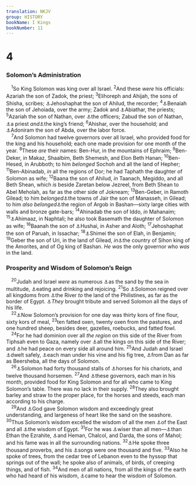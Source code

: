 ```yaml
---
translation: NKJV
group: HISTORY
bookName: I Kings 
bookNumber: 11
---
```


<div class="title"><h1>4</h1><h3>Solomon’s Administration</h3></div>
<span class="verse 1vua_4_1"> <sup>1</sup>So King Solomon was king over all Israel. </span>
<span class="verse 1vua_4_2"><sup>2</sup>And these <i>were</i> his officials: Azariah the son of Zadok, the priest; </span>
<span class="verse 1vua_4_3"><sup>3</sup>Elihoreph and Ahijah, the sons of Shisha, scribes; <a data-toggle="tooltip" data-placement="bottom" title="2 Sam. 8:16; 20:24">⚓</a>Jehoshaphat the son of Ahilud, the recorder; </span>
<span class="verse 1vua_4_4"><sup>4</sup><a data-toggle="tooltip" data-placement="bottom" title="1 Kin. 2:35">⚓</a>Benaiah the son of Jehoiada, over the army; Zadok and <a data-toggle="tooltip" data-placement="bottom" title="1 Kin. 2:27">⚓</a>Abiathar, the priests; </span>
<span class="verse 1vua_4_5"><sup>5</sup>Azariah the son of Nathan, over <a data-toggle="tooltip" data-placement="bottom" title="1 Kin. 4:7">⚓</a>the officers; Zabud the son of Nathan, <a data-toggle="tooltip" data-placement="bottom" title="2 Sam. 8:18; 20:26">⚓</a>a priest <i>and</i><a data-toggle="tooltip" data-placement="bottom" title="2 Sam. 15:37; 16:16; 1 Chr. 27:33">⚓</a>the king’s friend; </span>
<span class="verse 1vua_4_6"><sup>6</sup>Ahishar, over the household; and <a data-toggle="tooltip" data-placement="bottom" title="1 Kin. 5:14">⚓</a>Adoniram the son of Abda, over the labor force.<br/></span>
<span class="verse 1vua_4_7"> <sup>7</sup>And Solomon had twelve governors over all Israel, who provided food for the king and his household; each one made provision for one month of the year. </span>
<span class="verse 1vua_4_8"><sup>8</sup>These <i>are</i> their names: Ben-Hur, in the mountains of Ephraim; </span>
<span class="verse 1vua_4_9"><sup>9</sup>Ben-Deker, in Makaz, Shaalbim, Beth Shemesh, and Elon Beth Hanan; </span>
<span class="verse 1vua_4_10"><sup>10</sup>Ben-Hesed, in Arubboth; to him <i>belonged</i> Sochoh and all the land of Hepher; </span>
<span class="verse 1vua_4_11"><sup>11</sup>Ben-Abinadab, <i>in</i> all the regions of Dor; he had Taphath the daughter of Solomon as wife; </span>
<span class="verse 1vua_4_12"><sup>12</sup>Baana the son of Ahilud, <i>in</i> Taanach, Megiddo, and all Beth Shean, which <i>is</i> beside Zaretan below Jezreel, from Beth Shean to Abel Meholah, as far as the other side of Jokneam; </span>
<span class="verse 1vua_4_13"><sup>13</sup>Ben-Geber, in Ramoth Gilead; to him <i>belonged</i><a data-toggle="tooltip" data-placement="bottom" title="Num. 32:41; 1 Chr. 2:22">⚓</a>the towns of Jair the son of Manasseh, in Gilead; to him <i>also</i> <i>belonged</i><a data-toggle="tooltip" data-placement="bottom" title="Deut. 3:4">⚓</a>the region of Argob in Bashan—sixty large cities with walls and bronze gate-bars; </span>
<span class="verse 1vua_4_14"><sup>14</sup>Ahinadab the son of Iddo, <i>in</i> Mahanaim; </span>
<span class="verse 1vua_4_15"><sup>15</sup><a data-toggle="tooltip" data-placement="bottom" title="2 Sam. 15:27">⚓</a>Ahimaaz, in Naphtali; he also took Basemath the daughter of Solomon as wife; </span>
<span class="verse 1vua_4_16"><sup>16</sup>Baanah the son of <a data-toggle="tooltip" data-placement="bottom" title="2 Sam. 15:32; 1 Chr. 27:33">⚓</a>Hushai, in Asher and Aloth; </span>
<span class="verse 1vua_4_17"><sup>17</sup>Jehoshaphat the son of Paruah, in Issachar; </span>
<span class="verse 1vua_4_18"><sup>18</sup><a data-toggle="tooltip" data-placement="bottom" title="1 Kin. 1:8">⚓</a>Shimei the son of Elah, in Benjamin; </span>
<span class="verse 1vua_4_19"><sup>19</sup>Geber the son of Uri, in the land of Gilead, <i>in</i><a data-toggle="tooltip" data-placement="bottom" title="Deut. 3:8–10">⚓</a>the country of Sihon king of the Amorites, and of Og king of Bashan. <i>He</i> <i>was</i> the only governor who <i>was</i> in the land.<br/></span>
<div class="title"><h3>Prosperity and Wisdom of Solomon’s Reign</h3></div>
<span class="verse 1vua_4_20"> <sup>20</sup>Judah and Israel <i>were</i> as numerous <a data-toggle="tooltip" data-placement="bottom" title="Gen. 22:17; 32:12; 1 Kin. 3:8; (Prov. 14:28)">⚓</a>as the sand by the sea in multitude, <a data-toggle="tooltip" data-placement="bottom" title="Ps. 72:3, 7; Mic. 4:4">⚓</a>eating and drinking and rejoicing. </span>
<span class="verse 1vua_4_21"><sup>21</sup>So <a data-toggle="tooltip" data-placement="bottom" title="Ex. 34:24; 2 Chr. 9:26; Ps. 72:8">⚓</a>Solomon reigned over all kingdoms from <a data-toggle="tooltip" data-placement="bottom" title="Gen. 15:18; Josh. 1:4">⚓</a>the River <i>to</i> the land of the Philistines, as far as the border of Egypt. <a data-toggle="tooltip" data-placement="bottom" title="Ps. 68:29">⚓</a><i>They</i> brought tribute and served Solomon all the days of his life.<br/></span>
<span class="verse 1vua_4_22"> <sup>22</sup><a data-toggle="tooltip" data-placement="bottom" title="Neh. 5:18">⚓</a>Now Solomon’s provision for one day was thirty kors of fine flour, sixty kors of meal, </span>
<span class="verse 1vua_4_23"><sup>23</sup>ten fatted oxen, twenty oxen from the pastures, and one hundred sheep, besides deer, gazelles, roebucks, and fatted fowl.<br/></span>
<span class="verse 1vua_4_24"> <sup>24</sup>For he had dominion over all <i>the</i> <i>region</i> on this side of the River from Tiphsah even to Gaza, namely over <a data-toggle="tooltip" data-placement="bottom" title="Ps. 72:11">⚓</a>all the kings on this side of the River; and <a data-toggle="tooltip" data-placement="bottom" title="1 Kin. 5:4; 1 Chr. 22:9">⚓</a>he had peace on every side all around him. </span>
<span class="verse 1vua_4_25"><sup>25</sup>And Judah and Israel <a data-toggle="tooltip" data-placement="bottom" title="(Jer. 23:6)">⚓</a>dwelt safely, <a data-toggle="tooltip" data-placement="bottom" title="(Mic. 4:4; Zech. 3:10)">⚓</a>each man under his vine and his fig tree, <a data-toggle="tooltip" data-placement="bottom" title="Judg. 20:1">⚓</a>from Dan as far as Beersheba, all the days of Solomon.<br/></span>
<span class="verse 1vua_4_26"> <sup>26</sup><a data-toggle="tooltip" data-placement="bottom" title="1 Kin. 10:26; 2 Chr. 1:14">⚓</a>Solomon had forty thousand stalls of <a data-toggle="tooltip" data-placement="bottom" title="(Deut. 17:16)">⚓</a>horses for his chariots, and twelve thousand horsemen. </span>
<span class="verse 1vua_4_27"><sup>27</sup>And <a data-toggle="tooltip" data-placement="bottom" title="1 Kin. 4:7">⚓</a>these governors, each man in his month, provided food for King Solomon and for all who came to King Solomon’s table. There was no lack in their supply. </span>
<span class="verse 1vua_4_28"><sup>28</sup>They also brought barley and straw to the proper place, for the horses and steeds, each man according to his charge.<br/></span>
<span class="verse 1vua_4_29"> <sup>29</sup>And <a data-toggle="tooltip" data-placement="bottom" title="1 Kin. 3:12">⚓</a>God gave Solomon wisdom and exceedingly great understanding, and largeness of heart like the sand on the seashore. </span>
<span class="verse 1vua_4_30"><sup>30</sup>Thus Solomon’s wisdom excelled the wisdom of all the men <a data-toggle="tooltip" data-placement="bottom" title="Gen. 25:6">⚓</a>of the East and all <a data-toggle="tooltip" data-placement="bottom" title="Is. 19:11, 12; Acts 7:22">⚓</a>the wisdom of Egypt. </span>
<span class="verse 1vua_4_31"><sup>31</sup>For he was <a data-toggle="tooltip" data-placement="bottom" title="1 Kin. 3:12">⚓</a>wiser than all men—<a data-toggle="tooltip" data-placement="bottom" title="1 Chr. 15:19; Ps. 89:title">⚓</a>than Ethan the Ezrahite, <a data-toggle="tooltip" data-placement="bottom" title="1 Chr. 2:6; Ps. 88:title">⚓</a>and Heman, Chalcol, and Darda, the sons of Mahol; and his fame was in all the surrounding nations. </span>
<span class="verse 1vua_4_32"><sup>32</sup><a data-toggle="tooltip" data-placement="bottom" title="Prov. 1:1; 10:1; 25:1; Eccl. 12:9">⚓</a>He spoke three thousand proverbs, and his <a data-toggle="tooltip" data-placement="bottom" title="Song 1:1">⚓</a>songs were one thousand and five. </span>
<span class="verse 1vua_4_33"><sup>33</sup>Also he spoke of trees, from the cedar tree of Lebanon even to the hyssop that springs out of the wall; he spoke also of animals, of birds, of creeping things, and of fish. </span>
<span class="verse 1vua_4_34"><sup>34</sup>And men of all nations, from all the kings of the earth who had heard of his wisdom, <a data-toggle="tooltip" data-placement="bottom" title="1 Kin. 10:1; 2 Chr. 9:1, 23">⚓</a>came to hear the wisdom of Solomon.<br/></span>
